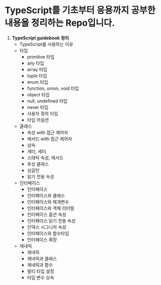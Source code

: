 # TypeScript를 기초부터 응용까지 공부한 내용을 정리하는 Repo입니다.

1. **TypeScript guidebook 정리**
   - TypeScript를 사용하는 이유
   - 타입
     - primitive 타입
     - any 타입
     - array 타입
     - tuple 타입
     - enum 타입
     - function, union, void 타입
     - object 타입
     - null, undefined 타입
     - never 타입
     - 사용자 정의 타입
     - 타입 어설션
   - 클래스
     - 속성 with 접근 제어자
     - 메서드 with 접근 제어자
     - 상속
     - 게터, 세터
     - 스태틱 속성, 메서드
     - 추상 클래스
     - 싱글턴
     - 읽기 전용 속성
   - 인터페이스
     - 인터페이스
     - 인터페이스와 클래스
     - 인터페이스와 매개변수
     - 인터페이스와 객체 리터럴
     - 인터페이스 옵션 속성
     - 인터페이스 읽기 전용 속성
     - 인덱스 시그니처 속성
     - 인터페이스와 함수타입
     - 인터페이스 확장
   - 제네릭
     - 제네릭
     - 제네릭과 클래스
     - 제네릭과 함수
     - 멀티 타입 설정
     - 타입 변수 상속
